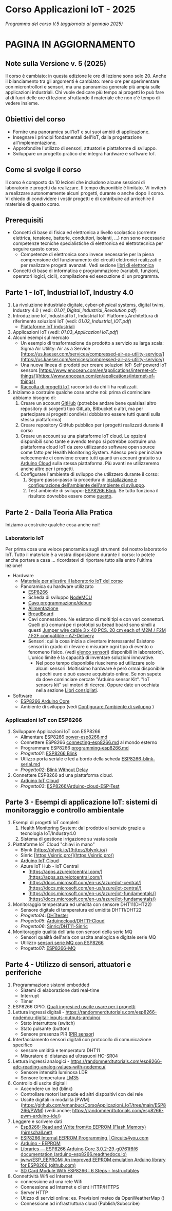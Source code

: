 # Corso Applicazioni IoT - 2025

*Programma del corso V.5 (aggiornato al gennaio 2025)*

# PAGINA IN AGGIORNAMENTO

## Note sulla Versione v. 5 (2025)
Il corso è cambiato: in questa edizione le ore di lezione sono solo 20. Anche il bilanciamento tra gli argomenti è cambiato: meno ore per sperimentare con microntrollori e sensori, ma una panoramica generale più ampia sulle applicazioni industriali.
Chi vuole dedicare più tempo ai progetti lo può fare al di fuori delle ore di lezione sfruttando il materiale che non c'è tempo di vedere insieme.

## Obiettivi del corso
- Fornire una panoramica sull'IoT e sui suoi ambiti di applicazione.
- Insegnare i principi fondamentali dell'IoT, dalla progettazione all'implementazione.
- Approfondire l'utilizzo di sensori, attuatori e piattaforme di sviluppo.
- Sviluppare un progetto pratico che integra hardware e software IoT.

## Come si svolge il corso
Il corso è composto da 10 lezioni che includono alcune sessioni di laboratorio e progetti da realizzare. 
Il tempo disponiible è limitato. Vi inviterò a realizzare autonomamente alcuni progetti, durante o anche dopo il corso. 
Vi chiedo di condividere i vostir progetti e di contribuire ad arricchire il materiale di questo corso.


## Prerequisiti

- Concetti di base di fisica ed elettronica a livello scolastico (corrente elettrica, tensione, batterie, conduttori, isolanti, ...) non sono necessarie competenze tecniche specialistiche di elettronica ed elettrotecnica per seguire questo corso.
  - Competenze di elettronica sono invece necessarie per la piena comprensione del funzionamento dei circuiti elettronici realizzati e per realizzare progetti avanzati.  Vedi sezione [libri di elettronica](books.md)
- Concetti di base di informatica e  programmazione (variabili, funzioni, operatori logici, cicli), compilazione ed esecuzione di un programma.

## Parte 1 - IoT, Industrial IoT, Industry 4.0

1. La rivoluzione industriale digitale, cyber-physical systems, digital twins, Industry 4.0 ( vedi: *01.01_Digital_Industrial_Revolution.pdf*)
2. Introduzione IoT,Industrial IoT,  Industrial IoT Platforms,Architettura di riferimento soluzioni IoT (vedi: *01.02_Industrial_IOT.pdf*)
   - [Piattaforme IoT industriali](industrial_IoT_platform.md) 
4. Applicazioni IoT (vedi: *01.03_Applicazioni IoT.pdf*)
5. Alcuni esempi sul mercato
   - Un esempio di trasformazione da prodotto a servizio su larga scala: Sigma Air Utility: Air as a Service [https://us.kaeser.com/services/compressed-air-as-utility-service/](https://us.kaeser.com/services/compressed-air-as-utility-service/)
   - Una nuova lineea di prodotti per creare soluzioni IoT: Self powerd IoT sensors [https://www.enocean.com/en/applications/internet-of-things/](https://www.enocean.com/en/applications/internet-of-things)
   - [Raccolta di progetti IoT](esempi_applicazioni_IoT.md) raccontati da chi li ha realizzati.
6. Iniziamo a costruire qualche cose anche noi: prima di cominciare abbiamo bisogno di:
   1. Creare un account [GitHub](https://github.com/) (potrebbe andare bene qualsiasi altro repository di sorgenti tipo GitLab, Bitbucket o altri, ma per partecipare ai progetti condivisi dobbiamo essere tutti quanti sulla stessa piattaforma)
   2. Creare repository GitHub pubblico per i progetti realizzati durante il corso
   3. Creare un account su una piattaforme IoT cloud. Le opzioni disponibili sono tante e avendo tempo si potrebbe costruire una piattaforma cloud IoT da zero utilizzando software open source come fatto per Health Monitoring System. Adesso però per iniziare velocemente ci conviene creare tutti quanti un account gratuito su [Arduino Cloud](https://store.arduino.cc/pages/iotcloud) sulla stessa piattaforma. Più avanti ne utilizzeremo anche altre per i progetti.
   4. Configurare l'ambiente di sviluppo che utilizzero durante il corso:  
      1. Segure passo-passo la procedura di [installazione e configurazione dell'ambiente  dell'ambiente di sviluppo](setup.md).
      2. Test ambiente di sviluppo: [ESP8266 Blink](https://github.com/emanbuc/CorsoApplicazioni_IoT/tree/main/ESP8266/Blink). Se tutto funziona il risultato dovrebbe essere come [questo](https://youtu.be/9f9czCYL8xw).

## Parte 2 - Dalla Teoria Alla Pratica

Iniziamo a costruire qualche cosa anche noi!

### Laboratorio IoT

Per prima cosa una veloce panoramica sugli strumenti del nostro laboratorio IoT. Tutto il materiale è a vostra disposizione durante il corso: lo potete anche portare a casa ... ricordatevi di riportare tutto  alla entro l'ultima lezione!

- Hardware
  - [Materiale per allestire il laboratorio IoT del corso](lab-bill-of-materials.md)
  - Panoramica su hardware utilizzato
    - [ESP8266](esp8266.md)
    - Scheda di sviluppo [NodeMCU](nodemcu.md)
    - [Cavo programmazione/debug](usb-cable.md)
    - [Alimentazione](power-esp8266.md)
    - [BreadBoard](bread-board.md)
    - Cavi connessione. Ne esistono di molti tipi e con vari connettori. Quelli più comuni pe ri prototipi su bread board sono simili a questi  [Jumper wire cable 3 x 40 PCS. 20 cm each of M2M / F2M / F2F compatible – AZ-Delivery](https://www.az-delivery.com/en/collections/more-products-2/products/3er-set-40-stk-jumper-wire-m2m-f2m-f2f?variant=6107532034075)
    - Sensori: qui la cosa inizia a diventare interessante! Esistono sensori in grado di  rilevare o misurare ogni tipo di evento o fenomeno fisico. (vedi [elenco sensori](iot_components_list.md)) disponibili in laboratorio). L'unico limite è la capacità di inventare soluzioni innovative.
      - Nel poco tempo disponibile riusciremo ad utilizzare solo alcuni sensori. Moltissimo hardware è però ormai disponibile a pochi euro e può essere acquistato online.  Se non sapete da dove cominciare cercate "Arduino sensor Kit". "IoT sensors kit" sui motori di ricerca. Oppure date un occhiata nella sezione [Libri consigliati](books.md).
- Software
  - [ESP8266 Arduino Core](esp8266-arduinocore.md)
  - Ambiente di sviluppo (vedi [Configurare l'ambiente di sviluppo](setup.md) )
  
### Applicazioni IoT con ESP8266

1. Sviluppare Applicazioni IoT con ESP8266
   - Alimentare ESP8266 [power-esp8266.md](power-esp8266.md)
   - Connettere ESP8266 [connecting-esp8266.md](connecting-esp8266.md) al mondo esterno
   - Programmare ESP8266 [programming-esp8266.md](programming-esp8266.md)
   - *Progetto01*: [ESP8266 Blink](https://github.com/emanbuc/CorsoApplicazioni_IoT/tree/main/ESP8266/Blink)
   - Utlizzo porta seriale e led a bordo della scheda [ESP8266-blink-serial.md](ESP8266-blink-serial.md)
   - *Progetto02*: [Blink Without Delay](https://github.com/emanbuc/CorsoApplicazioni_IoT/tree/main/ESP8266/Blink-without-delay)
2. Connettere ESP8266 ad una piattaforma cloud.
   - [Arduino IoT Cloud](esp8266-arduino-cloud.md)
   - *Progetto03*: [ESP8266/Arduino-cloud-ESP-Test](https://github.com/emanbuc/CorsoApplicazioni_IoT/tree/main/ESP8266/Arduino-cloud-ESP-Test)

## Parte 3 - Esempi di applicazione IoT: sistemi di monitoraggio e controllo ambientale

1. Esempi di progetti IoT completi
   1. Health Monitoring System: dal prodotto al servizio grazie a tecnologia IoT/Industry4.0
   2. Sistema di gestione irrigazione su vasta scala
2. Piattaforme IoT Cloud "chiavi in mano"
    - Blynk [https://blynk.io/](https://blynk.io/)
    - Sinric [https://sinric.pro/](https://sinric.pro/)
    - [Arduino IoT Cloud](esp8266-arduino-cloud.md)
    - Azure IoT Hub - IoT Central
      - [https://apps.azureiotcentral.com/](https://apps.azureiotcentral.com/)
      - [https://docs.microsoft.com/en-us/azure/iot-central/](https://docs.microsoft.com/en-us/azure/iot-central/)
      - [https://docs.microsoft.com/en-us/azure/iot-fundamentals/](https://docs.microsoft.com/en-us/azure/iot-fundamentals/)
3. Monitoraggio temperatura ed umidità con sensore DHT11(DHT22)
   - Sensore digitale di temperatura ed umidità DHT11/DHT22
   - *Progetto04*: [DHTtester](https://github.com/emanbuc/CorsoApplicazioni_IoT/tree/main/ESP8266/DHT11-DHT22_sensor/DHTtester)
   - *Progetto05*: [Arduinocloud/DHT11-Cloud](https://github.com/emanbuc/CorsoApplicazioni_IoT/tree/main/ESP8266/DHT11-DHT22_sensor/Arduinocloud/DHT11-Cloud)
   - *Progetto06*: [Sinric/DHT11-Sinric](https://github.com/emanbuc/CorsoApplicazioni_IoT/tree/main/ESP8266/DHT11-DHT22_sensor/Sinric/DHT11-Sinric)
4. Monitoraggio qualità dell'aria con sensori della serie MQ
   - Sensori qualità dell'aria con uscita analogica e digitale serie MQ
   - Utilizzo [sensori serie MQ con ESP8266](ESP8266_MQ_gas_sensor.md)
   - Progetto07:  [ESP8266-MQ](https://github.com/emanbuc/CorsoApplicazioni_IoT/tree/main/ESP8266/ESP8266-MQ)

## Parte 4 - Utilizzo di sensori, attuatori e periferiche

1. Programmazione sistemi embedded
   - Sistemi di elaborazione dati real-time
   - Interrupt
   - Timer
2. ESP8266 GPIO. [Quali ingresi ed uscite usare per i progetti](https://randomnerdtutorials.com/esp8266-pinout-reference-gpios/)
3. Lettura ingressi digitali - https://randomnerdtutorials.com/esp8266-nodemcu-digital-inputs-outputs-arduino/
    - Stato interruttore (switch)
    - Stato pulsante (button)
    - Sensore presenza PIR ([PIR sensor](ESP8266_PIR.md))
3. Interfacciamento sensori digitali con protocollo di comunicazione specifico
    - sensore umidità e temperatura DHT11
    - Misuratore di distanza ad ultrasuoni HC-SR04
4. Lettura ingressi analogici - https://randomnerdtutorials.com/esp8266-adc-reading-analog-values-with-nodemcu/
    - Sensore intensità luminosa LDR
    - Sensore temperatura [LM35](https://github.com/emanbuc/CorsoApplicazioni_IoT/tree/main/ESP8266/ESP8266-LM35)
5. Controllo di uscite digitali
    - Accendere un led (blink)
    - Controllare motori lampade ed altri dispositivi con dei rele
    - Uscite digitali in modalità [PWM] (https://github.com/emanbuc/CorsoApplicazioni_IoT/tree/main/ESP8266/PWM)  (vedi anche;  https://randomnerdtutorials.com/esp8266-pwm-arduino-ide/)
6. Leggere e scrivere dati
    - [Esp8266: Read and Write from/to EEPROM (Flash Memory) (hirnschall.net)](https://blog.hirnschall.net/esp8266-eeprom/)
    - [ESP8266 Internal EEPROM Programming | Circuits4you.com](https://circuits4you.com/2016/12/16/esp8266-internal-eeprom-arduino/)
    - [Arduino - EEPROM](https://www.arduino.cc/en/Reference/EEPROM)
    - [Libraries — ESP8266 Arduino Core 3.0.2-29-g0761f6f6 documentation (arduino-esp8266.readthedocs.io)](https://arduino-esp8266.readthedocs.io/en/latest/libraries.html#eeprom)
    - [jwrw/ESP_EEPROM: An improved EEPROM emulation Arduino library for ESP8266 (github.com)](https://github.com/jwrw/ESP_EEPROM)
    - [SD Card Module With ESP8266 : 6 Steps - Instructables](https://www.instructables.com/SD-Card-Module-With-ESP8266/)
7. Connettività Wifi ed Internet
    - connessione ad una rete Wifi
    - Connessione ad Internet e client HTTP/HTTPS
    - Server HTTP
    - Utizzo di servizi online: es. Previsioni meteo da OpenWeatherMap ()
    - Connessione ad infrastruttura cloud (Publish/Subscribe)
